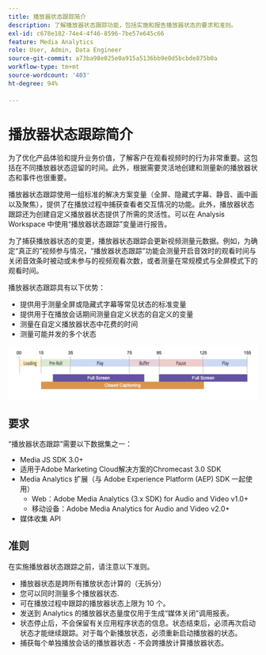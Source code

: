 ```yaml
---
title: 播放器状态跟踪简介
description: 了解播放器状态跟踪功能，包括实施和报告播放器状态的要求和准则。
exl-id: c678e182-74e4-4f46-8596-7be57e645c66
feature: Media Analytics
role: User, Admin, Data Engineer
source-git-commit: a73ba98e025e0a915a5136bb9e0d5bcbde875b0a
workflow-type: tm+mt
source-wordcount: '403'
ht-degree: 94%

---
```


# 播放器状态跟踪简介

为了优化产品体验和提升业务价值，了解客户在观看视频时的行为非常重要。这包括在不同播放器状态逗留的时间。此外，根据需要灵活地创建和测量新的播放器状态和事件也很重要。

播放器状态跟踪使用一组标准的解决方案变量（全屏、隐藏式字幕、静音、画中画以及聚焦），提供了在播放过程中捕获查看者交互情况的功能。此外，播放器状态跟踪还为创建自定义播放器状态提供了所需的灵活性。可以在 Analysis Workspace 中使用“播放器状态跟踪”变量进行报告。

为了捕获播放器状态的变更，播放器状态跟踪会更新视频测量元数据。例如，为确定“真正的”视频参与情况，“播放器状态跟踪”功能会测量开启音效时的观看时间与关闭音效条时被动或未参与的视频观看次数，或者测量在常规模式与全屏模式下的观看时间。

播放器状态跟踪具有以下优势：

* 提供用于测量全屏或隐藏式字幕等常见状态的标准变量
* 提供用于在播放会话期间测量自定义状态的自定义的变量
* 测量在自定义播放器状态中花费的时间
* 测量可能并发的多个状态

![播放器状态跟踪](assets/player_state_tracking.png)

## 要求

“播放器状态跟踪”需要以下数据集之一：
* Media JS SDK 3.0+
* 适用于Adobe Marketing Cloud解决方案的Chromecast 3.0 SDK
* Media Analytics 扩展（与 Adobe Experience Platform (AEP) SDK 一起使用）
   * Web：Adobe Media Analytics (3.x SDK) for Audio and Video v1.0+
   * 移动设备：Adobe Media Analytics for Audio and Video v2.0+
* 媒体收集 API

## 准则

在实施播放器状态跟踪之前，请注意以下准则。

* 播放器状态是跨所有播放状态计算的（无拆分）
* 您可以同时测量多个播放器状态.
* 可在播放过程中跟踪的播放器状态上限为 10 个。
* 发送到 Analytics 的播放器状态量度仅用于生成“媒体关闭”调用报表。
* 状态停止后，不会保留有关应用程序状态的信息。状态结束后，必须再次启动状态才能继续跟踪。对于每个新播放状态，必须重新启动播放器的状态。
* 捕获每个单独播放会话的播放器状态 - 不会跨播放计算播放器状态。
